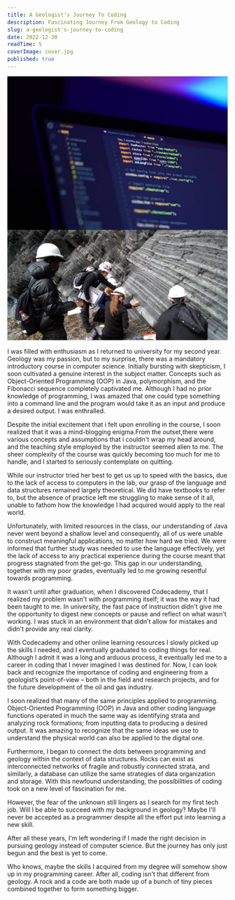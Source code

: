 ```yaml
---
title: A Geologist's Journey To Coding
description: Fascinating Journey From Geology to Coding
slug: a-geologist's-journey-to-coding
date: 2022-12-30
readTime: 5
coverImage: cover.jpg
published: true
---
```


![Geology and Code](./cover.jpg)

I was filled with enthusiasm as I returned to university for my second year. Geology was my passion, but to my surprise, there was a mandatory introductory course in computer science. Initially bursting with skepticism, I soon cultivated a genuine interest in the subject matter. Concepts such as Object-Oriented Programming (OOP) in Java, polymorphism, and the Fibonacci sequence completely captivated me. Although I had no prior knowledge of programming, I was amazed that one could type something into a command line and the program would take it as an input and produce a desired output. I was enthralled.

Despite the initial excitement that i felt upon enrolling in the course, I soon realized that it was a mind-blogging enigma.From the outset,there were various concepts and assumptions that i couldn't wrap my head around, and the teaching style employed by the instructor seemed alien to me. The sheer complexity of the course was quickly becoming too much for me to handle, and I started to seriously contemplate on quitting.

While our instructor tried her best to get us up to speed with the basics, due to the lack of access to computers in the lab, our grasp of the language and data structures remained largely theoretical. We did have textbooks to refer to, but the absence of practice left me struggling to make sense of it all, unable to fathom how the knowledge I had acquired would apply to the real world.

Unfortunately, with limited resources in the class, our understanding of Java never went beyond a shallow level and consequently, all of us were unable to construct meaningful applications, no matter how hard we tried. We were informed that further study was needed to use the language effectively, yet the lack of access to any practical experience during the course meant that progress stagnated from the get-go. This gap in our understanding, together with my poor grades, eventually led to me growing resentful towards programming.

It wasn't until after graduation, when I discovered Codecademy, that I realized my problem wasn't with programming itself; it was the way it had been taught to me. In university, the fast pace of instruction didn't give me the opportunity to digest new concepts or pause and reflect on what wasn't working. I was stuck in an environment that didn't allow for mistakes and didn't provide any real clarity.

With Codecademy and other online learning resources I slowly picked up the skills I needed, and I eventually graduated to coding things for real. Although I admit it was a long and arduous process, it eventually led me to a career in coding that I never imagined I was destined for. Now, I can look back and recognize the importance of coding and engineering from a geologist’s point-of-view – both in the field and research projects, and for the future development of the oil and gas industry.

I soon realized that many of the same principles applied to programming. Object-Oriented Programming (OOP) in Java and other coding language functions operated in much the same way as identifying strata and analyzing rock formations; from inputting data to producing a desired output. It was amazing to recognize that the same ideas we use to understand the physical world can also be applied to the digital one.

Furthermore, I began to connect the dots between programming and geology within the context of data structures. Rocks can exist as interconnected networks of fragile and robustly connected strata, and similarly, a database can utilize the same strategies of data organization and storage. With this newfound understanding, the possibilities of coding took on a new level of fascination for me.

However, the fear of the unknown still lingers as I search for my first tech job. Will I be able to succeed with my background in geology? Maybe I'll never be accepted as a programmer despite all the effort put into learning a new skill.

After all these years, I'm left wondering if I made the right decision in pursuing geology instead of computer science. But the journey has only just begun and the best is yet to come.

Who knows, maybe the skills I acquired from my degree will somehow show up in my programming career. After all, coding isn't that different from geology. A rock and a code are both made up of a bunch of tiny pieces combined together to form something bigger.
